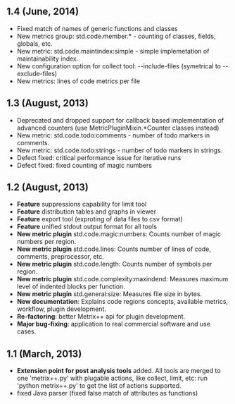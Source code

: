 ## 1.4 (June, 2014)
- Fixed match of names of generic functions and classes 
- New metrics group: std.code.member.* - counting of classes, fields, globals, etc.
- New metric: std.code.maintindex:simple - simple implemetation of maintainability index.
- New configuration option for collect tool: --include-files (symetrical to --exclude-files)
- New metrics: lines of code metrics per file

## 1.3 (August, 2013)
- Deprecated and dropped support for callback based implementation of advanced counters
(use MetricPluginMixin.*Counter classes instead)
- New metric: std.code.todo:comments - number of todo markers in comments.
- New metric: std.code.todo:strings - number of todo markers in strings.
- Defect fixed: critical performance issue for iterative runs
- Defect fixed: fixed counting of magic numbers

## 1.2 (August, 2013)
- **Feature** suppressions capability for limit tool
- **Feature** distribution tables and graphs in viewer
- **Feature** export tool (exproting of data files to csv format)
- **Feature** unified stdout output format for all tools
- **New metric plugin** std.code.magic:numbers: Counts number of magic numbers per region.
- **New metric plugin** std.code.lines: Counts number of lines of code, comments, preprocessor,
etc.
- **New metric plugin** std.code.length: Counts number of symbols per region.
- **New metric plugin** std.code.complexity:maxindend: Measures maximum level of indented blocks per function.
- **New metric plugin** std.general:size: Measures file size in bytes.
- **New documentation**: Explains code regions concepts, available metrics, workflow,
plugin development.
- **Re-factoring**: better Metrix++ api for plugin development.
- **Major bug-fixing**: application to real commercial software and use cases.

## 1.1 (March, 2013)
- **Extension point for post analysis tools** added. All tools are merged
  to one 'metrix++.py' with plugable actions, like collect, limit, etc:
  run 'python metrix++.py' to get the list of actions supported.
- fixed Java parser (fixed false match of attributes as functions)

